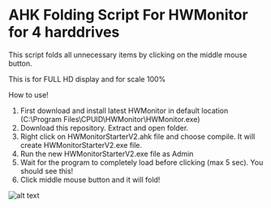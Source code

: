 # AHK Folding Script For HWMonitor for 4 harddrives

This script folds all unnecessary items by clicking on the middle mouse button.

This is for FULL HD display and for scale 100%

How to use!

1. First download and install latest HWMonitor in default location (C:\Program Files\CPUID\HWMonitor\HWMonitor.exe)
2. Download this repository. Extract and open folder.
3. Right click on HWMonitorStarterV2.ahk file and choose compile. It will create HWMonitorStarterV2.exe file.
4. Run the new HWMonitorStarterV2.exe file as Admin
5. Wait for the program to completely load before clicking (max 5 sec). You should see this!
6. Click middle mouse button and it will fold!


![alt text](https://github.com/VkHyperNova/AutoFold-Script-For-HWMonitor-4-Harddrives/blob/master/img/Before-after.png?raw=true)
